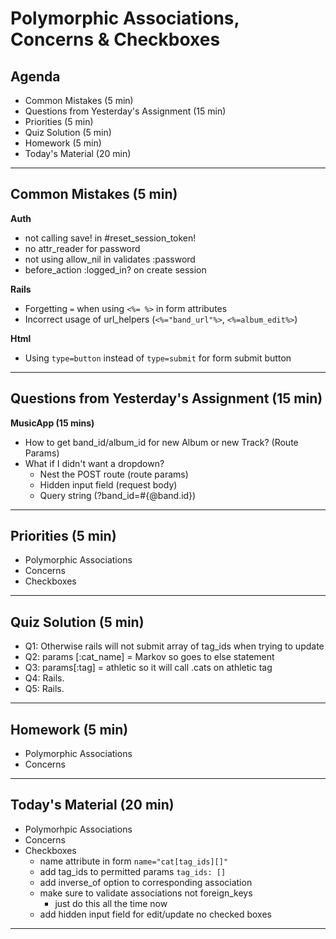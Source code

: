 # Polymorphic Associations, Concerns & Checkboxes

## Agenda
* Common Mistakes (5 min)
* Questions from Yesterday's Assignment (15 min)
* Priorities (5 min)
* Quiz Solution (5 min)
* Homework (5 min)
* Today's Material (20 min)

---

## Common Mistakes (5 min)

**Auth**
- not calling save! in #reset_session_token!
- no attr_reader for password
- not using allow_nil in validates :password
- before_action :logged_in? on create session

**Rails**
- Forgetting `=` when using `<%= %>` in form attributes
- Incorrect usage of url_helpers (`<%="band_url"%>`, `<%=album_edit%>`)

**Html**
- Using `type=button` instead of `type=submit` for form submit button

---

## Questions from Yesterday's Assignment (15 min)

**MusicApp (15 mins)**

- How to get band_id/album_id for new Album or new Track? (Route Params)
- What if I didn't want a dropdown?
    + Nest the POST route (route params)
    + Hidden input field (request body) 
    + Query string (?band_id=#{@band.id}) 

---

## Priorities (5 min)
* Polymorphic Associations
* Concerns
* Checkboxes

---

## Quiz Solution (5 min)

- Q1: Otherwise rails will not submit array of tag_ids when trying to update
- Q2: params [:cat_name] = Markov so goes to else statement
- Q3: params[:tag] = athletic so it will call .cats on athletic tag
- Q4: Rails.
- Q5: Rails.

---

## Homework (5 min)

- Polymorphic Associations
- Concerns

---

## Today's Material (20 min)

- Polymorhpic Associations
- Concerns
- Checkboxes
    + name attribute in form `name="cat[tag_ids][]"`
    + add tag_ids to permitted params `tag_ids: []`
    + add inverse_of option to corresponding association
    + make sure to validate associations not foreign_keys
        * just do this all the time now
    + add hidden input field for edit/update no checked boxes

---


